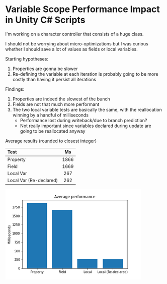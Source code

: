 # Variable Scope Performance Impact in Unity C# Scripts

I'm working on a character controller that consists of a huge class.

I should not be worrying about micro-optimizations but I was curious whether I should save a lot of values as fields or local variables.

Starting hypotheses:

1. Properties are gonna be slower
2. Re-defining the variable at each iteration is probably going to be more costly than having it persist all iterations

Findings:

1. Properties are indeed the slowest of the bunch
2. Fields are not that much more performant
3. The two local variable tests are basically the same, with the reallocation winning by a handful of milliseconds
   - Performance lost during writeback/due to branch prediction?
   - Not really important since variables declared during update are going to be reallocated anyway

Average results (rounded to closest integer)

| Test                    |  Ms  |
| :---------------------- | :--: |
| Property                | 1866 |
| Field                   | 1669 |
| Local Var               | 267  |
| Local Var (Re-declared) | 262  |

![Result bar graph](img/graph.png)

